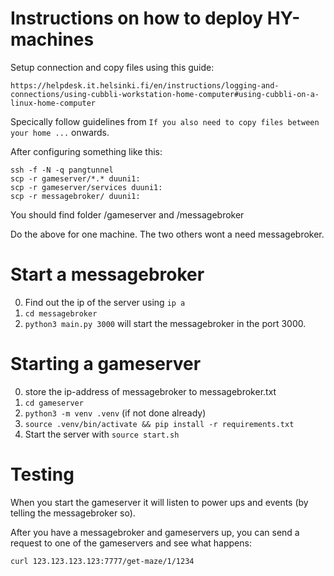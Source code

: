 # Instructions on how to deploy HY-machines

Setup connection and copy files using this guide:

    https://helpdesk.it.helsinki.fi/en/instructions/logging-and-connections/using-cubbli-workstation-home-computer#using-cubbli-on-a-linux-home-computer

Specically follow guidelines from `If you also need to copy files between your home ...` onwards.

After configuring something like this:

    ssh -f -N -q pangtunnel 
    scp -r gameserver/*.* duuni1:
    scp -r gameserver/services duuni1:
    scp -r messagebroker/ duuni1:

You should find folder /gameserver and /messagebroker

Do the above for one machine. The two others wont a need messagebroker.

# Start a messagebroker

0. Find out the ip of the server using `ip a`
1. `cd messagebroker`
2. `python3 main.py 3000` will start the messagebroker in the port 3000.

# Starting a gameserver

0. store the ip-address of messagebroker to messagebroker.txt
1. `cd gameserver`
2. `python3 -m venv .venv` (if not done already)
3. `source .venv/bin/activate && pip install -r requirements.txt`
4. Start the server with `source start.sh`

        

# Testing

When you start the gameserver it will listen to power ups and events (by telling the messagebroker so).

After you have a messagebroker and gameservers up, you can send a request to one of the gameservers and see what happens:

    curl 123.123.123.123:7777/get-maze/1/1234
